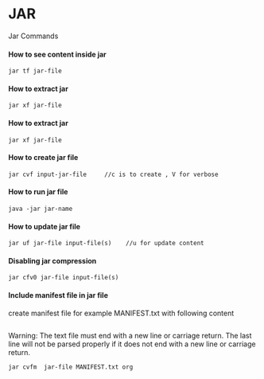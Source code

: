 # JAR
Jar Commands

#### How to see content inside jar
```
jar tf jar-file
```
#### How to extract jar
```
jar xf jar-file
```

#### How to extract jar
```
jar xf jar-file
```


#### How to create jar file
```
jar cvf input-jar-file     //c is to create , V for verbose
```

#### How to run jar file
```
java -jar jar-name
```

#### How to update jar file
```
jar uf jar-file input-file(s)    //u for update content
```
#### Disabling jar compression
```
jar cfv0 jar-file input-file(s)
```

####  Include manifest file in jar file

create manifest file for example MANIFEST.txt with following content
```Main-Class: MyPackage
```

Warning: The text file must end with a new line or carriage return. The last line will not be parsed properly if it does not end with a new line or carriage return.

```
jar cvfm  jar-file MANIFEST.txt org
```

